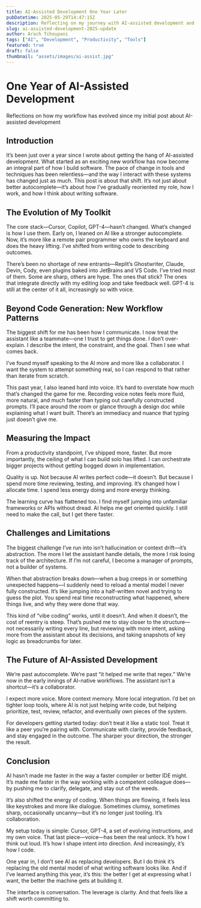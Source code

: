 ```yaml
---
title: AI-Assisted Development One Year Later
pubDatetime: 2025-05-29T14:47:15Z
description: Reflecting on my journey with AI-assisted development and what's changed in the past year
slug: ai-assisted-development-2025-update
author: Arach Tchoupani
tags: ["AI", "Development", "Productivity", "Tools"]
featured: true
draft: false
thumbnail: "assets/images/ai-assist.jpg"
---
```


# One Year of AI-Assisted Development

Reflections on how my workflow has evolved since my initial post about AI-assisted development

## Introduction

It’s been just over a year since I wrote about getting the hang of AI-assisted development. What started as an exciting new workflow has now become an integral part of how I build software. The pace of change in tools and techniques has been relentless—and the way I interact with these systems has changed just as much. This post is about that shift. It’s not just about better autocomplete—it’s about how I’ve gradually reoriented my role, how I work, and how I think about writing software.

## The Evolution of My Toolkit

The core stack—Cursor, Copilot, GPT-4—hasn’t changed. What’s changed is how I use them. Early on, I leaned on AI like a stronger autocomplete. Now, it’s more like a remote pair programmer who owns the keyboard and does the heavy lifting. I’ve shifted from writing code to describing outcomes.

There’s been no shortage of new entrants—Replit’s Ghostwriter, Claude, Devin, Cody, even plugins baked into JetBrains and VS Code. I’ve tried most of them. Some are sharp, others are hype. The ones that stick? The ones that integrate directly with my editing loop and take feedback well. GPT-4 is still at the center of it all, increasingly so with voice.

## Beyond Code Generation: New Workflow Patterns

The biggest shift for me has been how I communicate. I now treat the assistant like a teammate—one I trust to get things done. I don’t over-explain. I describe the intent, the constraint, and the goal. Then I see what comes back.

I’ve found myself speaking to the AI more and more like a collaborator. I want the system to attempt something real, so I can respond to that rather than iterate from scratch.

This past year, I also leaned hard into voice. It’s hard to overstate how much that’s changed the game for me. Recording voice notes feels more fluid, more natural, and much faster than typing out carefully constructed prompts. I’ll pace around the room or glance through a design doc while explaining what I want built. There’s an immediacy and nuance that typing just doesn’t give me.

## Measuring the Impact

From a productivity standpoint, I’ve shipped more, faster. But more importantly, the ceiling of what I can build solo has lifted. I can orchestrate bigger projects without getting bogged down in implementation.

Quality is up. Not because AI writes perfect code—it doesn’t. But because I spend more time reviewing, testing, and improving. It’s changed how I allocate time. I spend less energy doing and more energy thinking.

The learning curve has flattened too. I find myself jumping into unfamiliar frameworks or APIs without dread. AI helps me get oriented quickly. I still need to make the call, but I get there faster.

## Challenges and Limitations

The biggest challenge I’ve run into isn’t hallucination or context drift—it’s abstraction. The more I let the assistant handle details, the more I risk losing track of the architecture. If I’m not careful, I become a manager of prompts, not a builder of systems.

When that abstraction breaks down—when a bug creeps in or something unexpected happens—I suddenly need to reload a mental model I never fully constructed. It’s like jumping into a half-written novel and trying to guess the plot. You spend real time reconstructing what happened, where things live, and why they were done that way.

This kind of “vibe coding” works, until it doesn’t. And when it doesn’t, the cost of reentry is steep. That’s pushed me to stay closer to the structure—not necessarily writing every line, but reviewing with more intent, asking more from the assistant about its decisions, and taking snapshots of key logic as breadcrumbs for later.

## The Future of AI-Assisted Development

We’re past autocomplete. We’re past “it helped me write that regex.” We’re now in the early innings of AI-native workflows. The assistant isn’t a shortcut—it’s a collaborator.

I expect more voice. More context memory. More local integration. I’d bet on tighter loop tools, where AI is not just helping write code, but helping prioritize, test, review, refactor, and eventually own pieces of the system.

For developers getting started today: don’t treat it like a static tool. Treat it like a peer you’re pairing with. Communicate with clarity, provide feedback, and stay engaged in the outcome. The sharper your direction, the stronger the result.

## Conclusion

AI hasn’t made me faster in the way a faster compiler or better IDE might. It’s made me faster in the way working with a competent colleague does—by pushing me to clarify, delegate, and stay out of the weeds.

It’s also shifted the energy of coding. When things are flowing, it feels less like keystrokes and more like dialogue. Sometimes clumsy, sometimes sharp, occasionally uncanny—but it’s no longer just tooling. It’s collaboration.

My setup today is simple: Cursor, GPT-4, a set of evolving instructions, and my own voice. That last piece—voice—has been the real unlock. It’s how I think out loud. It’s how I shape intent into direction. And increasingly, it’s how I code.

One year in, I don’t see AI as replacing developers. But I do think it’s replacing the old mental model of what writing software looks like. And if I’ve learned anything this year, it’s this: the better I get at expressing what I want, the better the machine gets at building it.

The interface is conversation. The leverage is clarity. And that feels like a shift worth committing to.
